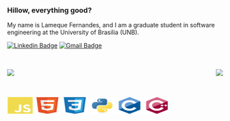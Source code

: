 ### Hillow, everything good?

My name is Lameque Fernandes, and I am a graduate student in software engineering at the University of Brasilia (UNB).

[![Linkedin Badge](https://img.shields.io/badge/-lameque--fernandes-blue?style=flat-square&logo=Linkedin&logoColor=white&link=https://www.linkedin.com/in/lameque-fernandes/)](https://www.linkedin.com/in/lameque-fernandes/)
[![Gmail Badge](https://img.shields.io/badge/-lamequesao@gmail.com-c14438?style=flat-square&logo=Gmail&logoColor=white&link=mailto:lamequesao@gmail.com)](mailto:lamequesao@gmail.com)

##
<!--
- 🎓 Studying **Software Engineering** at Universidade de Brasília
-->

<br>

<a href="https://github.com/lamequefernandes">
  <img width="48%" src="https://github-readme-stats.vercel.app/api?username=lamequefernandes&show_icons=true&theme=dark" />
  <img height='180em' align="right" src="https://github-readme-stats.vercel.app/api/top-langs/?username=lamequefernandes&hide=jupyter%20notebook,html&layout=compact&theme=dark" />
</a>

##
 
<div style="display: inline_block"><br>
  <img align="center" alt="Js" height="40" width="60" src="https://raw.githubusercontent.com/devicons/devicon/master/icons/javascript/javascript-plain.svg">
  <img align="center" alt="HTML" height="40" width="60" src="https://raw.githubusercontent.com/devicons/devicon/master/icons/html5/html5-original.svg">
  <img align="center" alt="CSS" height="40" width="60" src="https://raw.githubusercontent.com/devicons/devicon/master/icons/css3/css3-original.svg">  
  <img align="center" alt="Python" height="40" width="60" src="https://raw.githubusercontent.com/devicons/devicon/master/icons/python/python-original.svg">
  <img align="center" alt="C" height="40" width="60" src="https://raw.githubusercontent.com/devicons/devicon/master/icons/c/c-original.svg">
  <img align="center" alt="C++" height="40" width="60" src="https://raw.githubusercontent.com/devicons/devicon/master/icons/cplusplus/cplusplus-original.svg">
  <br><br>
</div>





<!--
**LamequeFernandes/LamequeFernandes** is a ✨ _special_ ✨ repository because its `README.md` (this file) appears on your GitHub profile.

Here are some ideas to get you started:

- 🔭 I’m currently working on ...
- 🌱 I’m currently learning ...
- 👯 I’m looking to collaborate on ...
- 🤔 I’m looking for help with ...
- 💬 Ask me about ...
- 📫 How to reach me: ...
- 😄 Pronouns: ...
- ⚡ Fun fact: ...
-->
